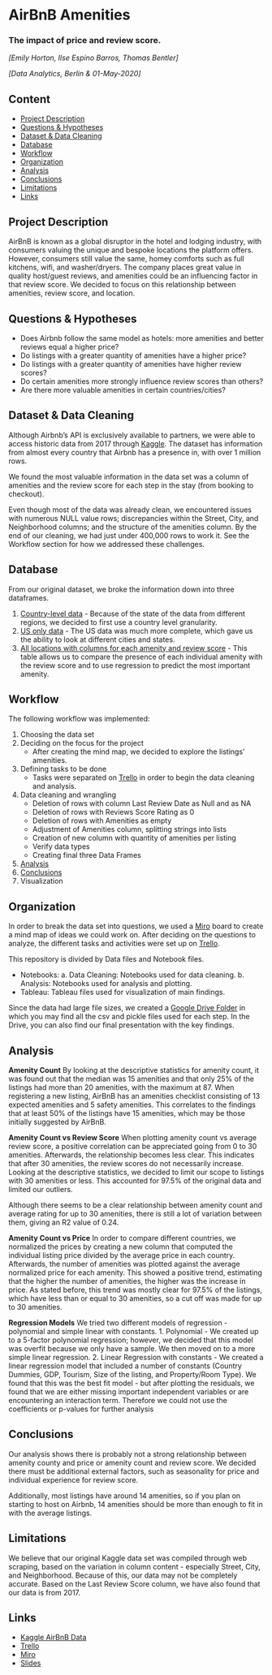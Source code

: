 # AirBnB Amenities
### The impact of price and review score.

*[Emily Horton, Ilse Espino Barros, Thomas Bentler]*

*[Data Analytics, Berlin & 01-May-2020]*

## Content
- [Project Description](#project-description)
- [Questions & Hypotheses](#questions-hypotheses)
- [Dataset & Data Cleaning](#dataset-data-cleaning)
- [Database](#database)
- [Workflow](#workflow)
- [Organization](#organization)
- [Analysis](#analysis)
- [Conclusions](#conclusions)
- [Limitations](#limitations)
- [Links](#links)

## Project Description
AirBnB is known as a global disruptor in the hotel and lodging industry, with consumers valuing the unique and bespoke locations the platform offers. However, consumers still value the same, homey comforts such as full kitchens, wifi, and washer/dryers. The company places great value in quality host/guest reviews, and amenities could be an influencing factor in that review score. We decided to focus on this relationship between amenities, review score, and location.

## Questions & Hypotheses
- Does Airbnb follow the same model as hotels: more amenities and better reviews equal a  higher price?
- Do listings with a greater quantity of amenities have a higher price?
- Do listings with a greater quantity of amenities have higher review scores?
- Do certain amenities more strongly influence review scores than others?
- Are there more valuable amenities in certain countries/cities?

## Dataset & Data Cleaning
Although Airbnb’s API is exclusively available to partners, we were able to access historic data from 2017 through [Kaggle](https://www.kaggle.com/samyukthamurali/airbnb-ratings-dataset). The dataset has information from almost every country that Airbnb has a presence in, with over 1 million rows. 

We found the most valuable information in the data set was a column of amenities and the review score for each step in the stay (from booking to checkout). 

Even though most of the data was already clean, we encountered issues with numerous NULL value rows; discrepancies within the Street, City, and Neighborhood columns; and the structure of the amenities column. By the end of our cleaning, we had just under 400,000 rows to work it. See the Workflow section for how we addressed these challenges.


## Database
From our original dataset, we broke the information down into three dataframes. 
1. [Country-level data](https://drive.google.com/file/d/1AOpBARwohZFfC64L-gNkwsQuMaKtxEui/view?usp=sharing) - Because of the state of the data from different regions, we decided to first use a country level granularity. 
2. [US only data](https://drive.google.com/file/d/1FHxw-eR6Z2-_Jz778ukWdhvSid7oTQUY/view?usp=sharing)  - The US data was much more complete, which gave us the ability to look at different cities and states. 
3. [All locations with columns for each amenity and review score](https://drive.google.com/file/d/1GYfu0ZDxmnYGu5JM53SIn3ktGiXUzSeJ/view?usp=sharing) - This table allows us to compare the presence of each individual amenity with the review score and to use regression to predict the most important amenity. 


## Workflow
The following workflow was implemented:

1. Choosing the data set
2. Deciding on the focus for the project
    - After creating the mind map, we decided to explore the listings’ amenities.
3. Defining tasks to be done
    - Tasks were separated on [Trello](https://trello.com/b/EC0kcusx/module-2-board) in order to begin the data cleaning and analysis.
4. Data cleaning and wrangling
    - Deletion of rows with column Last Review Date as Null and as  NA
    - Deletion of rows with Reviews Score Rating as 0
    - Deletion of rows with Amenities as empty
    - Adjustment of Amenities column, splitting strings into lists
    - Creation of new column with quantity of amenities per listing
    - Verify data types
    - Creating final three Data Frames
5. [Analysis](#analysis)
6. [Conclusions](#conclusions)
7. Visualization


## Organization
In order to break the data set into questions, we used a [Miro](https://miro.com/welcomeonboard/AmPzXtQbyMq5ttWYdQmMxnK8IdizbCVX5lQK95cJnG96UEo8EtKUjotrIX85S7hM) board to create a mind map of ideas we could work on. After deciding on the questions to analyze, the different tasks and activities were set up on [Trello](https://trello.com/b/EC0kcusx/module-2-board).

This repository is divided by Data files and Notebook files.
- Notebooks:
    a. Data Cleaning: Notebooks used for data cleaning.
    b. Analysis: Notebooks used for analysis and plotting.
- Tableau: Tableau files used for visualization of main findings.

Since the data had large file sizes, we created a [Google Drive Folder](https://drive.google.com/drive/folders/1ssziRVpxfZZzppWxBJCF7bg-P9GbS0Po?usp=sharing) in which you may find all the csv and pickle files used for each step. In the Drive, you can also find our final presentation with the key findings.

## Analysis
**Amenity Count**
By looking at the descriptive statistics for amenity count, it was found out that the median was 15 amenities and that only 25% of the listings had more than 20 amenities, with the maximum at 87. When registering a new listing, AirBnB has an amenities checklist consisting of 13 expected amenities and 5 safety amenities. This correlates to the findings that at least 50% of the listings have 15 amenities, which may be those initially suggested by AirBnB.

**Amenity Count vs Review Score**
When plotting amenity count vs average review score, a positive correlation can be appreciated going from 0 to 30 amenities. Afterwards, the relationship becomes less clear. This indicates that after 30 amenities, the review scores do not necessarily increase. Looking at the descriptive statistics, we decided to limit our scope to listings with 30 amenities or less. This accounted for 97.5% of the original data and limited our outliers.

Although there seems to be a clear relationship between amenity count and average rating for up to 30 amenities, there is still a lot of variation between them, giving an R2 value of 0.24.

**Amenity Count vs Price**
In order to compare different countries, we normalized the prices by creating a new column that computed the individual listing price divided by the average price in each country. Afterwards, the number of amenities was plotted against the average normalized price for each amenity. This showed a positive trend, estimating that the higher the number of amenities, the higher was the increase in price. As stated before, this trend was mostly clear for 97.5% of the listings, which have less than or equal to 30 amenities, so a cut off was made for up to 30 amenities.

**Regression Models**
We tried two different models of regression - polynomial and simple linear with constants.
    1. Polynomial - We created up to a 5-factor polynomial regression; however, we decided that this model was overfit because we only have a sample. We then moved on to a more simple linear regression.
    2. Linear Regression with constants - We created a linear regression model that included a number of constants (Country Dummies, GDP, Tourism, Size of the listing, and Property/Room Type). We found that this was the best fit model - but after plotting the residuals, we found that we are either missing important independent variables or are encountering an interaction term. Therefore we could not use the coefficients or p-values for further analysis


## Conclusions
Our analysis shows there is probably not a strong relationship between amenity county and price or amenity count and review score. We decided there must be additional external factors, such as seasonality for price and individual experience for review score. 

Additionally, most listings have around 14 amenities, so if you plan on starting to host on Airbnb, 14 amenities should be more than enough to fit in with the average listings.

## Limitations
We believe that our original Kaggle data set was compiled through web scraping, based on the variation in column content - especially Street, City, and Neighborhood. Because of this, our data may not be completely accurate. Based on the Last Review Score column, we have also found that our data is from 2017.

## Links

- [Kaggle AirBnB Data](https://www.kaggle.com/samyukthamurali/airbnb-ratings-dataset)
- [Trello](https://trello.com/b/EC0kcusx/module-2-board)
- [Miro](https://miro.com/welcomeonboard/AmPzXtQbyMq5ttWYdQmMxnK8IdizbCVX5lQK95cJnG96UEo8EtKUjotrIX85S7hM)
- [Slides](https://docs.google.com/presentation/d/1BdT7BaYwwsZVphZvse5H8v5XI8XyRGIGhGo56wG0QTY/edit?usp=sharing)